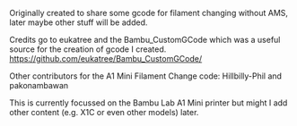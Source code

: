 Originally created to share some gcode for filament changing without AMS, later maybe other stuff will be added.

Credits go to eukatree and the Bambu_CustomGCode which was a useful source for the creation of gcode I created.
https://github.com/eukatree/Bambu_CustomGCode/

Other contributors for the A1 Mini Filament Change code: Hillbilly-Phil and pakonambawan


This is currently focussed on the Bambu Lab A1 Mini printer but might I add other content (e.g. X1C or even other models) later.
